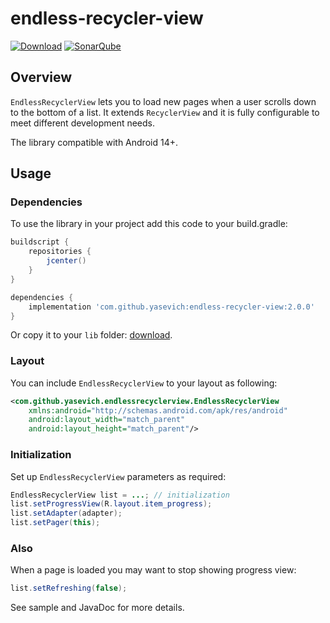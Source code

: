 # endless-recycler-view

[![Download](https://api.bintray.com/packages/slava/maven/endless-recycler-view/images/download.svg)](https://bintray.com/slava/maven/endless-recycler-view/_latestVersion) [![SonarQube](https://sonarcloud.io/api/project_badges/measure?project=yasevich_endless-recycler-view&metric=alert_status)](https://sonarcloud.io/dashboard?id=yasevich_endless-recycler-view)

## Overview

`EndlessRecyclerView` lets you to load new pages when a user scrolls down to the bottom of a list.
It extends `RecyclerView` and it is fully configurable to meet different development needs.

The library compatible with Android 14+.

## Usage

### Dependencies

To use the library in your project add this code to your build.gradle:

```groovy
buildscript {
    repositories {
        jcenter()
    }
}

dependencies {
    implementation 'com.github.yasevich:endless-recycler-view:2.0.0'
}
```

Or copy it to your `lib` folder: [download](https://bintray.com/slava/maven/endless-recycler-view/_latestVersion).

### Layout

You can include `EndlessRecyclerView` to your layout as following:

```xml
<com.github.yasevich.endlessrecyclerview.EndlessRecyclerView
    xmlns:android="http://schemas.android.com/apk/res/android"
    android:layout_width="match_parent"
    android:layout_height="match_parent"/>
```

### Initialization

Set up `EndlessRecyclerView` parameters as required:

```java
EndlessRecyclerView list = ...; // initialization
list.setProgressView(R.layout.item_progress);
list.setAdapter(adapter);
list.setPager(this);
```

### Also

When a page is loaded you may want to stop showing progress view:

```java
list.setRefreshing(false);
```

See sample and JavaDoc for more details.

